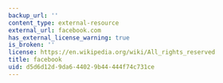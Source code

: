 ```yaml
---
backup_url: ''
content_type: external-resource
external_url: facebook.com
has_external_license_warning: true
is_broken: ''
license: https://en.wikipedia.org/wiki/All_rights_reserved
title: facebook
uid: d5d6d12d-9da6-4402-9b44-444f74c731ce
---
```

